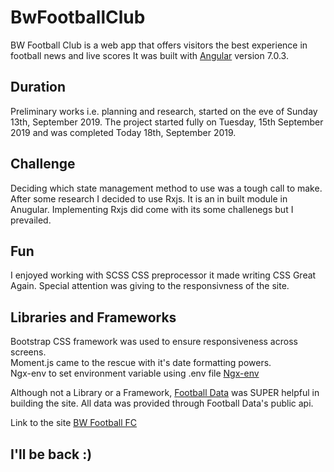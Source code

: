 # BwFootballClub

BW Football Club is a web app that offers visitors the best experience in football news and live scores
It was built with [Angular](https://angular.io) version 7.0.3.

## Duration

Preliminary works i.e. planning and research, started on the eve of Sunday 13th, September 2019. The project started fully on Tuesday, 15th September 2019 and was completed Today 18th, September 2019.

## Challenge

Deciding which state management method to use was a tough call to make. After some research I decided to use Rxjs. It is an in built module in Anugular. 
Implementing Rxjs did come with its some challenegs but I prevailed.

## Fun

I enjoyed working with SCSS CSS preprocessor it made writing CSS Great Again.
Special attention was giving to the responsivness of the site.

## Libraries and Frameworks 

Bootstrap CSS framework was used to ensure responsiveness across screens. <br>
Moment.js came to the rescue with it's date formatting powers. <br>
Ngx-env to set environment variable using .env file [Ngx-env](https://github.com/chihab/ngx-env)

Although not a Library or a Framework, [Football Data](https://www.football-data.org) was SUPER helpful in building the site.
All data was provided through Football Data's public api.


Link to the site [BW Football FC](https://bw-football-club.netlify.com)
## I'll be back :)
